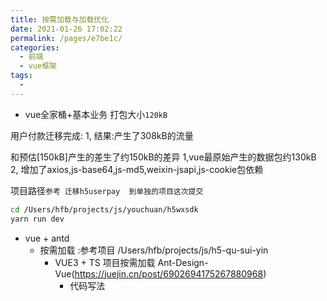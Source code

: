 ```yaml
---
title: 按需加载与加载优化
date: 2021-01-26 17:02:22
permalink: /pages/e7be1c/
categories:
  - 前端
  - vue框架
tags:
  - 
---
```



* vue全家桶+基本业务 打包大小`120kB`  

用户付款迁移完成:
1,  结果:产生了308kB的流量

和预估[150kB]产生的差生了约150kB的差异
1,vue最原始产生的数据包约130kB
2, 增加了axios,js-base64,js-md5,weixin-jsapi,js-cookie包依赖


项目路径`参考 迁移h5userpay  到单独的项目这次提交`
``` bash
cd /Users/hfb/projects/js/youchuan/h5wxsdk
yarn run dev
```

* vue + antd
  * 按需加载  :参考项目  /Users/hfb/projects/js/h5-qu-sui-yin
    * VUE3 + TS 项目按需加载 Ant-Design-Vue(https://juejin.cn/post/6902694175267880968)
      * 代码写法




